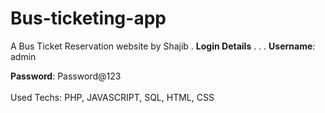 # Bus-ticketing-app
A Bus Ticket Reservation website by Shajib
.
**Login Details**
 .
.
 .
**Username**: admin <br>

**Password**: Password@123 <br><br>
Used Techs: PHP, JAVASCRIPT, SQL, HTML, CSS
